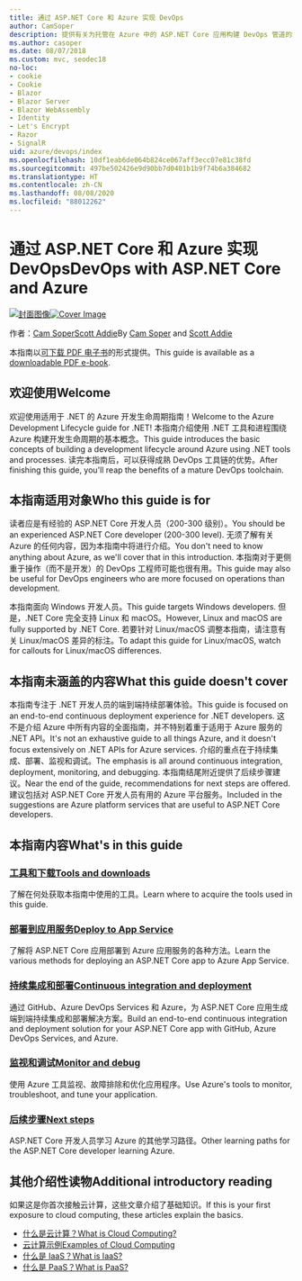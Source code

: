 ```yaml
---
title: 通过 ASP.NET Core 和 Azure 实现 DevOps
author: CamSoper
description: 提供有关为托管在 Azure 中的 ASP.NET Core 应用构建 DevOps 管道的端到端指导的指南。
ms.author: casoper
ms.date: 08/07/2018
ms.custom: mvc, seodec18
no-loc:
- cookie
- Cookie
- Blazor
- Blazor Server
- Blazor WebAssembly
- Identity
- Let's Encrypt
- Razor
- SignalR
uid: azure/devops/index
ms.openlocfilehash: 10df1eab6de064b824ce067aff3ecc07e81c38fd
ms.sourcegitcommit: 497be502426e9d90bb7d0401b1b9f74b6a384682
ms.translationtype: HT
ms.contentlocale: zh-CN
ms.lasthandoff: 08/08/2020
ms.locfileid: "88012262"
---
```

# <a name="devops-with-aspnet-core-and-azure"></a><span data-ttu-id="b6b28-103">通过 ASP.NET Core 和 Azure 实现 DevOps</span><span class="sxs-lookup"><span data-stu-id="b6b28-103">DevOps with ASP.NET Core and Azure</span></span>

<span data-ttu-id="b6b28-104">[![封面图像](./media/cover-large.png)](https://aka.ms/devopsbook)</span><span class="sxs-lookup"><span data-stu-id="b6b28-104">[![Cover Image](./media/cover-large.png)](https://aka.ms/devopsbook)</span></span>

<span data-ttu-id="b6b28-105">作者：[Cam Soper](https://twitter.com/camsoper)[Scott Addie](https://twitter.com/scottaddie)</span><span class="sxs-lookup"><span data-stu-id="b6b28-105">By [Cam Soper](https://twitter.com/camsoper) and [Scott Addie](https://twitter.com/scottaddie)</span></span>

<span data-ttu-id="b6b28-106">本指南以[可下载 PDF 电子书](https://aka.ms/devopsbook)的形式提供。</span><span class="sxs-lookup"><span data-stu-id="b6b28-106">This guide is available as a [downloadable PDF e-book](https://aka.ms/devopsbook).</span></span>

## <a name="welcome"></a><span data-ttu-id="b6b28-107">欢迎使用</span><span class="sxs-lookup"><span data-stu-id="b6b28-107">Welcome</span></span> 

<span data-ttu-id="b6b28-108">欢迎使用适用于 .NET 的 Azure 开发生命周期指南！</span><span class="sxs-lookup"><span data-stu-id="b6b28-108">Welcome to the Azure Development Lifecycle guide for .NET!</span></span> <span data-ttu-id="b6b28-109">本指南介绍使用 .NET 工具和进程围绕 Azure 构建开发生命周期的基本概念。</span><span class="sxs-lookup"><span data-stu-id="b6b28-109">This guide introduces the basic concepts of building a development lifecycle around Azure using .NET tools and processes.</span></span> <span data-ttu-id="b6b28-110">读完本指南后，可以获得成熟 DevOps 工具链的优势。</span><span class="sxs-lookup"><span data-stu-id="b6b28-110">After finishing this guide, you'll reap the benefits of a mature DevOps toolchain.</span></span>

## <a name="who-this-guide-is-for"></a><span data-ttu-id="b6b28-111">本指南适用对象</span><span class="sxs-lookup"><span data-stu-id="b6b28-111">Who this guide is for</span></span>

<span data-ttu-id="b6b28-112">读者应是有经验的 ASP.NET Core 开发人员（200-300 级别）。</span><span class="sxs-lookup"><span data-stu-id="b6b28-112">You should be an experienced ASP.NET Core developer (200-300 level).</span></span> <span data-ttu-id="b6b28-113">无须了解有关 Azure 的任何内容，因为本指南中将进行介绍。</span><span class="sxs-lookup"><span data-stu-id="b6b28-113">You don't need to know anything about Azure, as we'll cover that in this introduction.</span></span> <span data-ttu-id="b6b28-114">本指南对于更侧重于操作（而不是开发）的 DevOps 工程师可能也很有用。</span><span class="sxs-lookup"><span data-stu-id="b6b28-114">This guide may also be useful for DevOps engineers who are more focused on operations than development.</span></span>

<span data-ttu-id="b6b28-115">本指南面向 Windows 开发人员。</span><span class="sxs-lookup"><span data-stu-id="b6b28-115">This guide targets Windows developers.</span></span> <span data-ttu-id="b6b28-116">但是，.NET Core 完全支持 Linux 和 macOS。</span><span class="sxs-lookup"><span data-stu-id="b6b28-116">However, Linux and macOS are fully supported by .NET Core.</span></span> <span data-ttu-id="b6b28-117">若要针对 Linux/macOS 调整本指南，请注意有关 Linux/macOS 差异的标注。</span><span class="sxs-lookup"><span data-stu-id="b6b28-117">To adapt this guide for Linux/macOS, watch for callouts for Linux/macOS differences.</span></span>

## <a name="what-this-guide-doesnt-cover"></a><span data-ttu-id="b6b28-118">本指南未涵盖的内容</span><span class="sxs-lookup"><span data-stu-id="b6b28-118">What this guide doesn't cover</span></span>

<span data-ttu-id="b6b28-119">本指南专注于 .NET 开发人员的端到端持续部署体验。</span><span class="sxs-lookup"><span data-stu-id="b6b28-119">This guide is focused on an end-to-end continuous deployment experience for .NET developers.</span></span> <span data-ttu-id="b6b28-120">这不是介绍 Azure 中所有内容的全面指南，并不特别着重于适用于 Azure 服务的 .NET API。</span><span class="sxs-lookup"><span data-stu-id="b6b28-120">It's not an exhaustive guide to all things Azure, and it doesn't focus extensively on .NET APIs for Azure services.</span></span> <span data-ttu-id="b6b28-121">介绍的重点在于持续集成、部署、监视和调试。</span><span class="sxs-lookup"><span data-stu-id="b6b28-121">The emphasis is all around continuous integration, deployment, monitoring, and debugging.</span></span> <span data-ttu-id="b6b28-122">本指南结尾附近提供了后续步骤建议。</span><span class="sxs-lookup"><span data-stu-id="b6b28-122">Near the end of the guide, recommendations for next steps are offered.</span></span> <span data-ttu-id="b6b28-123">建议包括对 ASP.NET Core 开发人员有用的 Azure 平台服务。</span><span class="sxs-lookup"><span data-stu-id="b6b28-123">Included in the suggestions are Azure platform services that are useful to ASP.NET Core developers.</span></span>

## <a name="whats-in-this-guide"></a><span data-ttu-id="b6b28-124">本指南内容</span><span class="sxs-lookup"><span data-stu-id="b6b28-124">What's in this guide</span></span>

### <a name="tools-and-downloads"></a>[<span data-ttu-id="b6b28-125">工具和下载</span><span class="sxs-lookup"><span data-stu-id="b6b28-125">Tools and downloads</span></span>](xref:azure/devops/tools-and-downloads)

<span data-ttu-id="b6b28-126">了解在何处获取本指南中使用的工具。</span><span class="sxs-lookup"><span data-stu-id="b6b28-126">Learn where to acquire the tools used in this guide.</span></span>

### <a name="deploy-to-app-service"></a>[<span data-ttu-id="b6b28-127">部署到应用服务</span><span class="sxs-lookup"><span data-stu-id="b6b28-127">Deploy to App Service</span></span>](xref:azure/devops/deploy-to-app-service)

<span data-ttu-id="b6b28-128">了解将 ASP.NET Core 应用部署到 Azure 应用服务的各种方法。</span><span class="sxs-lookup"><span data-stu-id="b6b28-128">Learn the various methods for deploying an ASP.NET Core app to Azure App Service.</span></span>

### <a name="continuous-integration-and-deployment"></a>[<span data-ttu-id="b6b28-129">持续集成和部署</span><span class="sxs-lookup"><span data-stu-id="b6b28-129">Continuous integration and deployment</span></span>](xref:azure/devops/cicd)

<span data-ttu-id="b6b28-130">通过 GitHub、Azure DevOps Services 和 Azure，为 ASP.NET Core 应用生成端到端持续集成和部署解决方案。</span><span class="sxs-lookup"><span data-stu-id="b6b28-130">Build an end-to-end continuous integration and deployment solution for your ASP.NET Core app with GitHub, Azure DevOps Services, and Azure.</span></span>

### <a name="monitor-and-debug"></a>[<span data-ttu-id="b6b28-131">监视和调试</span><span class="sxs-lookup"><span data-stu-id="b6b28-131">Monitor and debug</span></span>](xref:azure/devops/monitor)

<span data-ttu-id="b6b28-132">使用 Azure 工具监视、故障排除和优化应用程序。</span><span class="sxs-lookup"><span data-stu-id="b6b28-132">Use Azure's tools to monitor, troubleshoot, and tune your application.</span></span>

### <a name="next-steps"></a>[<span data-ttu-id="b6b28-133">后续步骤</span><span class="sxs-lookup"><span data-stu-id="b6b28-133">Next steps</span></span>](xref:azure/devops/next-steps)

<span data-ttu-id="b6b28-134">ASP.NET Core 开发人员学习 Azure 的其他学习路径。</span><span class="sxs-lookup"><span data-stu-id="b6b28-134">Other learning paths for the ASP.NET Core developer learning Azure.</span></span>

## <a name="additional-introductory-reading"></a><span data-ttu-id="b6b28-135">其他介绍性读物</span><span class="sxs-lookup"><span data-stu-id="b6b28-135">Additional introductory reading</span></span>

<span data-ttu-id="b6b28-136">如果这是你首次接触云计算，这些文章介绍了基础知识。</span><span class="sxs-lookup"><span data-stu-id="b6b28-136">If this is your first exposure to cloud computing, these articles explain the basics.</span></span>

* [<span data-ttu-id="b6b28-137">什么是云计算？</span><span class="sxs-lookup"><span data-stu-id="b6b28-137">What is Cloud Computing?</span></span>](https://azure.microsoft.com/overview/what-is-cloud-computing/)
* [<span data-ttu-id="b6b28-138">云计算示例</span><span class="sxs-lookup"><span data-stu-id="b6b28-138">Examples of Cloud Computing</span></span>](https://azure.microsoft.com/overview/examples-of-cloud-computing/)
* [<span data-ttu-id="b6b28-139">什么是 IaaS？</span><span class="sxs-lookup"><span data-stu-id="b6b28-139">What is IaaS?</span></span>](https://azure.microsoft.com/overview/what-is-iaas/)
* [<span data-ttu-id="b6b28-140">什么是 PaaS？</span><span class="sxs-lookup"><span data-stu-id="b6b28-140">What is PaaS?</span></span>](https://azure.microsoft.com/overview/what-is-paas/)
